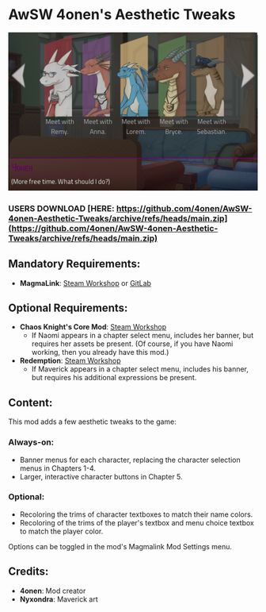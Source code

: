 # AwSW 4onen's Aesthetic Tweaks

![Screenshot](https://raw.githubusercontent.com/4onen/AwSW-4onen-Aesthetic-Tweaks/main/screenshots/SPOILER_image.png)

### USERS DOWNLOAD [HERE: https://github.com/4onen/AwSW-4onen-Aesthetic-Tweaks/archive/refs/heads/main.zip](https://github.com/4onen/AwSW-4onen-Aesthetic-Tweaks/archive/refs/heads/main.zip)

## Mandatory Requirements:

+ **MagmaLink**: [Steam Workshop](https://steamcommunity.com/sharedfiles/filedetails/?id=2594080243) or [GitLab](https://gitlab.com/jakzie2/awsw-magmalink)

## Optional Requirements:

+ **Chaos Knight's Core Mod**: [Steam Workshop](https://steamcommunity.com/workshop/filedetails/?id=1405536097)
    + If Naomi appears in a chapter select menu, includes her banner, but requires her assets be present. (Of course, if you have Naomi working, then you already have this mod.)
+ **Redemption**: [Steam Workshop](https://steamcommunity.com/sharedfiles/filedetails/?id=3222268524)
    + If Maverick appears in a chapter select menu, includes his banner, but requires his additional expressions be present.

## Content:

This mod adds a few aesthetic tweaks to the game:

### Always-on:
+ Banner menus for each character, replacing the character selection menus in Chapters 1-4.
+ Larger, interactive character buttons in Chapter 5.

### Optional:
+ Recoloring the trims of character textboxes to match their name colors.
+ Recoloring of the trims of the player's textbox and menu choice textbox to match the player color.

Options can be toggled in the mod's Magmalink Mod Settings menu.

## Credits:

+ **4onen**: Mod creator
+ **Nyxondra**: Maverick art